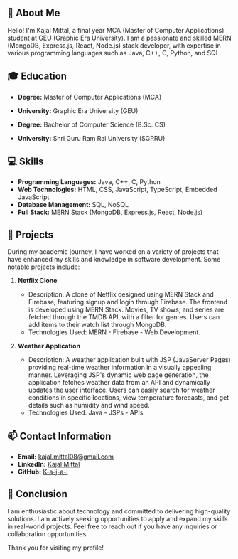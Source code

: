 
## 🚀 About Me

Hello! I'm Kajal Mittal, a final year MCA (Master of Computer Applications) student at GEU (Graphic Era University). I am a passionate and skilled MERN (MongoDB, Express.js, React, Node.js) stack developer, with expertise in various programming languages such as Java, C++, C, Python, and SQL.

## 🎓 Education

- **Degree:** Master of Computer Applications (MCA)
- **University:** Graphic Era University (GEU)

- **Degree:** Bachelor of Computer Science (B.Sc. CS)
- **University:** Shri Guru Ram Rai University (SGRRU)

## 💻 Skills

- **Programming Languages:** Java, C++, C, Python
- **Web Technologies:** HTML, CSS, JavaScript, TypeScript, Embedded JavaScript
- **Database Management:** SQL, NoSQL
- **Full Stack:** MERN Stack (MongoDB, Express.js, React, Node.js)

## 🚀 Projects

During my academic journey, I have worked on a variety of projects that have enhanced my skills and knowledge in software development. Some notable projects include:

1. **Netflix Clone**
   - Description: A clone of Netflix designed using MERN Stack and Firebase, featuring signup and login through Firebase. The frontend is developed using MERN Stack. Movies, TV shows, and series are fetched through the TMDB API, with a filter for genres. Users can add items to their watch list through MongoDB.
   - Technologies Used: MERN - Firebase - Web Development.

2. **Weather Application**
   - Description: A weather application built with JSP (JavaServer Pages) providing real-time weather information in a visually appealing manner. Leveraging JSP's dynamic web page generation, the application fetches weather data from an API and dynamically updates the user interface. Users can easily search for weather conditions in specific locations, view temperature forecasts, and get details such as humidity and wind speed.
   - Technologies Used: Java - JSPs - APIs

## 📫 Contact Information

- **Email:** kajal.mittal08@gmail.com
- **LinkedIn:** [Kajal Mittal](https://www.linkedin.com/in/kajal-mittal-9b1a10214/)
- **GitHub:** [K-a-j-a-l](https://github.com/K-a-j-a-l/)

## 🌟 Conclusion

I am enthusiastic about technology and committed to delivering high-quality solutions. I am actively seeking opportunities to apply and expand my skills in real-world projects. Feel free to reach out if you have any inquiries or collaboration opportunities.

Thank you for visiting my profile!
